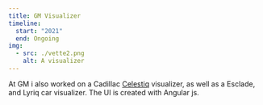 ```yaml
---
title: GM Visualizer
timeline:
  start: "2021"
  end: Ongoing
img:
  - src: ./vette2.png
    alt: A visualizer
---
```


At GM i also worked on a Cadillac [Celestiq](https://visualizer.cadillac.com/2024celestiq/MISTUSEN) visualizer, as well as a Esclade, and Lyriq car visualizer. The UI is created with Angular js. 
